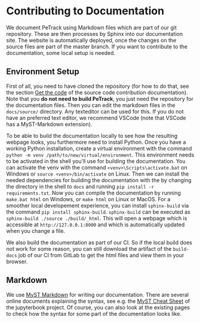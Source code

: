 # Contributing to Documentation

We document PeTrack using Markdown files which are part of our git repository.
These are then processes by Sphinx into our documentation site. The website is
automatically deployed, once the changes on the source files are part of the
master branch. If you want to contribute to the documentation, some local setup
is needed.

## Environment Setup

First of all, you need to have cloned the repository (for how to do that, see the section [Get the code](../contribute/code_contribution/build_from_source.md#get-the-code) of the source code contribution documentation). Note that you **do not
need to build PeTrack**, you just need the repository for the documentation
files. Then you can edit the markdown files in the `docs/source/` directory. Any
texteditor can be used for this. If you do not have an preferred text editor, we
recommend VSCode (note that VSCode has a MyST-Markdown extension).

To be able to build the documentation locally to see how the resulting webpage
looks, you furthermore need to install Python. Once you have a working Python
installation, create a virtual environment with the command `python -m venv
/path/to/new/virtual/environment`. This environment needs to be activated in the
shell you'll use for building the documentation. You can activate the venv with
the command `<venv>\Scripts\activate.bat` on Windows or `source
<venv>/bin/activate` on Linux. Then we can install the needed dependencies for
building the documentation with the by changing the directory in the shell to
`docs` and running `pip install -r requirements.txt`. Now you can compile the
documentation by running `make.bat html` on Windows, or `make html` on Linux or
MacOS. For a smoother local developement experience, you can install
`sphinx-build` via the command `pip install sphinx-build`. `sphinx-build` can be
executed as `sphinx-build ./source ./build/_html`. This will open a webpage
which is accessible at `http://127.0.0.1:8000` and which is automatically
updated when you change a file.

We also build the documentation as part of our CI. So if the local build does
not work for some reason, you can still download the artifact of the
`build-docs` job of our CI from GitLab to get the html files and view them in
your browser.

## Markdown

We use [MyST Markdown](https://myst-parser.readthedocs.io/en/latest/index.html)
for writing our documentation. There are several online documents explaining the
syntax, see e.g. the [MyST Cheat
Sheet](https://jupyterbook.org/en/stable/reference/cheatsheet.html) of the
jupyterbook project. Of course, you can also look at the existing pages to check
how the syntax for some part of the documentation looks like.